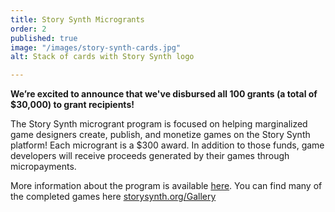 ```yaml
---
title: Story Synth Microgrants
order: 2
published: true
image: "/images/story-synth-cards.jpg"
alt: Stack of cards with Story Synth logo

---
```

**We’re excited to announce that we've disbursed all 100 grants (a total of $30,000) to grant recipients!**

The Story Synth microgrant program is focused on helping marginalized game designers create, publish, and monetize games on the Story Synth platform! Each microgrant is a $300 award. In addition to those funds, game developers will receive proceeds generated by their games through micropayments.

More information about the program is available [here](https://www.bigbadcon.com/story-synth-microgrants/). You can find many of the completed games here [storysynth.org/Gallery](https://storysynth.org/Gallery/ "https://storysynth.org/Gallery/")